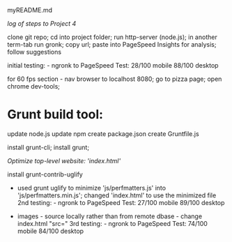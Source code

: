 myREADME.md

*log of steps to Project 4*

clone git repo; cd into project folder; run http-server (node.js); in another term-tab run gronk; copy url; paste into PageSpeed Insights for analysis; follow suggestions

initial testing: - ngronk to PageSpeed Test: 28/100 mobile 88/100 desktop

for 60 fps section - nav browser to localhost 8080; go to pizza page; open chrome dev-tools;

Grunt build tool:
================
update node.js
update npm
create package.json
create Gruntfile.js



install grunt-cli; install grunt;


*Optimize top-level website: 'index.html'*

install grunt-contrib-uglify

- used grunt uglify to minimize 'js/perfmatters.js' into 'js/perfmatters.min.js'; changed 'index.html' to use the minimized file
2nd testing: - ngronk to PageSpeed Test: 27/100 mobile 89/100 desktop

- images - source locally rather than from remote dbase - change index.html "src="
3rd testing: - ngronk to PageSpeed Test: 74/100 mobile 84/100 desktop

